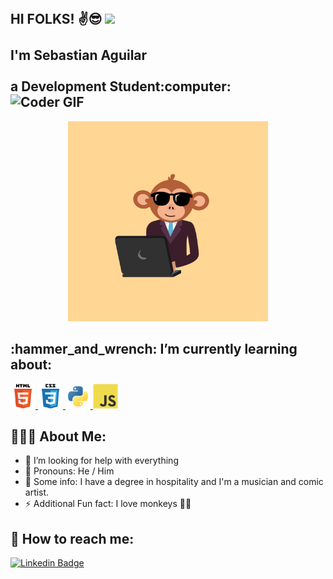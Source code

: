 <h2 align="left">
 <abc>
  <br>HI FOLKS! ✌😎 <img src="https://user-images.githubusercontent.com/42378118/110234147-e3259600-7f4e-11eb-95be-0c4047144dea.gif" width="30"><br>
  <br> I'm Sebastian Aguilar<br>
  <br> a Development Student:computer:<br>
    <img src="https://media.giphy.com/media/SWoSkN6DxTszqIKEqv/giphy.gif" alt="Coder GIF" width="500">
 </abc>
</h2> 

<p align= "center">
  <img width="320" height="320" src = "passion-10.gif">
</p>

<h2 align="left">:hammer_and_wrench: I’m currently learning about:</h2>
<p align="left">
    <a href="https://www.w3.org/html/" target="_blank"> <img src="https://raw.githubusercontent.com/devicons/devicon/master/icons/html5/html5-original-wordmark.svg" alt="html5" width="40" height="40"/> </a>
    <a href="https://www.w3schools.com/css/" target="_blank"> <img src="https://raw.githubusercontent.com/devicons/devicon/master/icons/css3/css3-original-wordmark.svg" alt="css3" width="40" height="40"/> </a>
     <a href="python-original.svg" target="_blank"> <img src="python-original.svg" alt="python" width="40" height="40"/> </a>   
 <a href="https://developer.mozilla.org/en-US/docs/Web/JavaScript" target="_blank"> <img src="https://raw.githubusercontent.com/devicons/devicon/master/icons/javascript/javascript-original.svg" alt="javascript" width="40" height="40"/> </a>
    </p>

<h2 align="left">👨🏻‍💻 About Me:</h2>

- 🤯 I’m looking for help with everything
- 👾 Pronouns: He / Him
- 💬 Some info: I have a degree in hospitality and I'm a musician and comic artist.
- ⚡ Additional Fun fact: I love monkeys 💙🐵 <br>

<h2 align="left">🧭 How to reach me:</h2>

[![Linkedin Badge](https://img.shields.io/badge/-Sebah_Aguilar-blue?style=flat-square&logo=Linkedin&logoColor=white&link=https://www.https://www.linkedin.com/in/aguilarsebastian216/)](www.https://www.linkedin.com/in/aguilarsebastian216/)
<!--
**SebaguilarSA/SebaguilarSA** is a ✨ _special_ ✨ repository because its `README.md` (this file) appears on your GitHub profile.

-->
